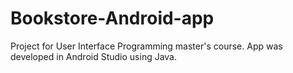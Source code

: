 # Bookstore-Android-app

Project for User Interface Programming master's course. App was developed in Android Studio using Java.
